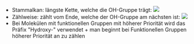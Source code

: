 - Stammalkan: längste Kette, welche die OH-Gruppe trägt:
![](Pasted%20image%2020231030163349.png)
- Zählweise: zählt vom Ende, welche der OH-Gruppe am nächsten ist:
![](Pasted%20image%2020231030163428.png)
- Bei Molekülen mit funktionellen Gruppen mit höherer Priorität wird das Präfix "Hydroxy-" verwendet + man beginnt bei Funktionellen Gruppen höherer Priorität an zu zählen 